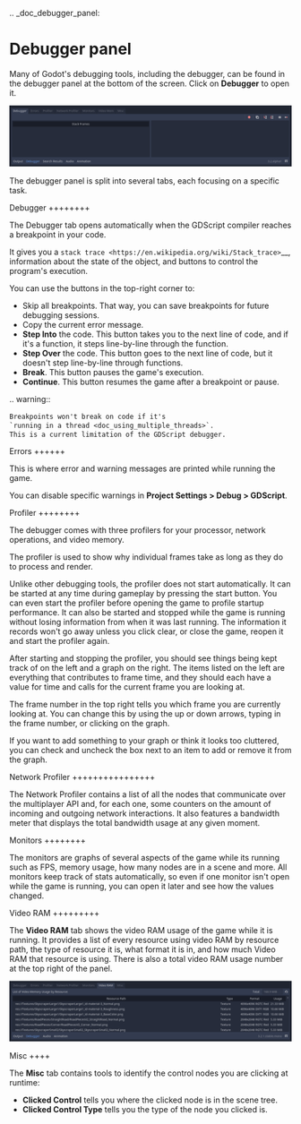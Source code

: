 .. _doc_debugger_panel:

Debugger panel
==============

Many of Godot's debugging tools, including the debugger, can be found in the
debugger panel at the bottom of the screen. Click on **Debugger** to open it.

![](img/overview_debugger.png)

The debugger panel is split into several tabs, each focusing on a specific task.

Debugger
++++++++

The Debugger tab opens automatically when the GDScript compiler reaches
a breakpoint in your code.

It gives you a `stack trace <https://en.wikipedia.org/wiki/Stack_trace>`__,
information about the state of the object, and buttons to control
the program's execution.

You can use the buttons in the top-right corner to:

- Skip all breakpoints. That way, you can save breakpoints for future
  debugging sessions.
- Copy the current error message.
- **Step Into** the code. This button takes you to the next line of code,
  and if it's a function, it steps line-by-line through the function.
- **Step Over** the code. This button goes to the next line of code,
  but it doesn't step line-by-line through functions.
- **Break**. This button pauses the game's execution.
- **Continue**. This button resumes the game after a breakpoint or pause.

.. warning::

    Breakpoints won't break on code if it's
    `running in a thread <doc_using_multiple_threads>`.
    This is a current limitation of the GDScript debugger.

Errors
++++++

This is where error and warning messages are printed while running the game.

You can disable specific warnings in **Project Settings > Debug > GDScript**.

Profiler
++++++++

The debugger comes with three profilers for your processor, network operations,
and video memory.

The profiler is used to show why individual frames take as long as they do
to process and render.

Unlike other debugging tools, the profiler does not start automatically. It can
be started at any time during gameplay by pressing the start button. You can
even start the profiler before opening the game to profile startup performance.
It can also be started and stopped while the game is running without losing
information from when it was last running. The information it records won't
go away unless you click clear, or close the game, reopen it and start
the profiler again.

After starting and stopping the profiler, you should see things being kept track
of on the left and a graph on the right. The items listed on the left are
everything that contributes to frame time, and they should each have a value
for time and calls for the current frame you are looking at.

The frame number in the top right tells you which frame you are currently
looking at. You can change this by using the up or down arrows, typing in the
frame number, or clicking on the graph.

If you want to add something to your graph or think it looks too cluttered,
you can check and uncheck the box next to an item to add or remove it
from the graph.

Network Profiler
++++++++++++++++

The Network Profiler contains a list of all the nodes that communicate over the
multiplayer API and, for each one, some counters on the amount of incoming and
outgoing network interactions. It also features a bandwidth meter that displays
the total bandwidth usage at any given moment.

Monitors
++++++++

The monitors are graphs of several aspects of the game while its running such as
FPS, memory usage, how many nodes are in a scene and more. All monitors keep
track of stats automatically, so even if one monitor isn't open while the game
is running, you can open it later and see how the values changed.

Video RAM
+++++++++

The **Video RAM** tab shows the video RAM usage of the game while it is running.
It provides a list of every resource using video RAM by resource path, the type
of resource it is, what format it is in, and how much Video RAM that resource is
using. There is also a total video RAM usage number at the top right of the panel.

![](img/video_ram.png)

Misc
++++

The **Misc** tab contains tools to identify the control nodes you are clicking
at runtime:

- **Clicked Control** tells you where the clicked node is in the scene tree.
- **Clicked Control Type** tells you the type of the node you clicked is.
